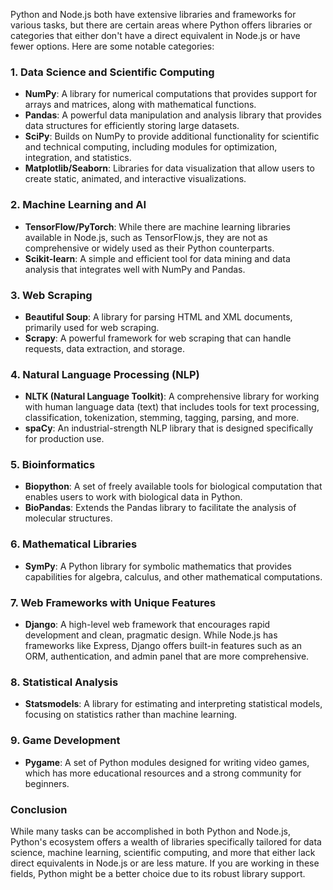 Python and Node.js both have extensive libraries and frameworks for various tasks, but there are certain areas where Python offers libraries or categories that either don't have a direct equivalent in Node.js or have fewer options. Here are some notable categories:

### 1. **Data Science and Scientific Computing**
   - **NumPy**: A library for numerical computations that provides support for arrays and matrices, along with mathematical functions.
   - **Pandas**: A powerful data manipulation and analysis library that provides data structures for efficiently storing large datasets.
   - **SciPy**: Builds on NumPy to provide additional functionality for scientific and technical computing, including modules for optimization, integration, and statistics.
   - **Matplotlib/Seaborn**: Libraries for data visualization that allow users to create static, animated, and interactive visualizations.

### 2. **Machine Learning and AI**
   - **TensorFlow/PyTorch**: While there are machine learning libraries available in Node.js, such as TensorFlow.js, they are not as comprehensive or widely used as their Python counterparts.
   - **Scikit-learn**: A simple and efficient tool for data mining and data analysis that integrates well with NumPy and Pandas.

### 3. **Web Scraping**
   - **Beautiful Soup**: A library for parsing HTML and XML documents, primarily used for web scraping.
   - **Scrapy**: A powerful framework for web scraping that can handle requests, data extraction, and storage.

### 4. **Natural Language Processing (NLP)**
   - **NLTK (Natural Language Toolkit)**: A comprehensive library for working with human language data (text) that includes tools for text processing, classification, tokenization, stemming, tagging, parsing, and more.
   - **spaCy**: An industrial-strength NLP library that is designed specifically for production use.

### 5. **Bioinformatics**
   - **Biopython**: A set of freely available tools for biological computation that enables users to work with biological data in Python.
   - **BioPandas**: Extends the Pandas library to facilitate the analysis of molecular structures.

### 6. **Mathematical Libraries**
   - **SymPy**: A Python library for symbolic mathematics that provides capabilities for algebra, calculus, and other mathematical computations.

### 7. **Web Frameworks with Unique Features**
   - **Django**: A high-level web framework that encourages rapid development and clean, pragmatic design. While Node.js has frameworks like Express, Django offers built-in features such as an ORM, authentication, and admin panel that are more comprehensive.

### 8. **Statistical Analysis**
   - **Statsmodels**: A library for estimating and interpreting statistical models, focusing on statistics rather than machine learning.

### 9. **Game Development**
   - **Pygame**: A set of Python modules designed for writing video games, which has more educational resources and a strong community for beginners.

### Conclusion
While many tasks can be accomplished in both Python and Node.js, Python's ecosystem offers a wealth of libraries specifically tailored for data science, machine learning, scientific computing, and more that either lack direct equivalents in Node.js or are less mature. If you are working in these fields, Python might be a better choice due to its robust library support.

